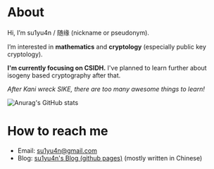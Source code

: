 # About
Hi, I’m su1yu4n / 随缘 (nickname or pseudonym).

I’m interested in **mathematics** and **cryptology** (especially public key cryptology).

**I'm currently focusing on CSIDH.** I've planned to learn further about isogeny based cryptography after that. 

*After Kani wreck SIKE, there are too many awesome things to learn!*

<!--- I'm also learning Rust programming language. --->

<!--- - 💞️ I’m looking to collaborate on ... --->

![Anurag's GitHub stats](https://github-readme-stats.vercel.app/api?username=su1yu4n&count_private=true&theme=cobalt&show_icons=true)

# How to reach me 
- Email: su1yu4n@gmail.com
- Blog: [su1yu4n's Blog (github pages)](https://su1yu4n.github.io) (mostly written in Chinese)



<!--- 

# Programming Languages Skills
- C
- python / sagemath

# Math and Crypto Skills
- I'm familiar with:
  - Basic calculus
  - Basic linear algebra
  - **Elementary number theory**
  - **Basic abstract algebra**
  - **Some everyday Cryptography schemes**, including some well-known cryptanalysis on these schemes

- I've learned something about (familiarty from high to low): 
  - some knowledge of Elliptic curves (in) cryptography, also some isogeny based crypto
  - Compact Riemann Surfaces
  - Homomorphic Encryption (Pallier-DJN, TFHE, ...)


- I'm learning or studying:
  - **isogeny based cryptography (especially optimization of CSIDH)** 
  - Rust programming language


- I've planned to learn:
  - SQISign
  - more math and computation related to isogeny based crypto, e.g.
    - improved attacks on SIDH (since Castryck-Decru attack)
    - some usage of pairing
    - new algorithm: Clapotti

  --->
  
 <!---
  *By the way, I've uploaded [my mini course on algebra and number theory for cryptography](https://www.bilibili.com/video/BV16F411377F) to bilibili (present in Chinese). I've uploaded a series of Elliptic Curves also.(but there are some flaws and important things not covered or pointed out in this series)*
--->

<!---
su1yu4n/su1yu4n is a ✨ special ✨ repository because its `README.md` (this file) appears on your GitHub profile.
You can click the Preview link to take a look at your changes.
--->
